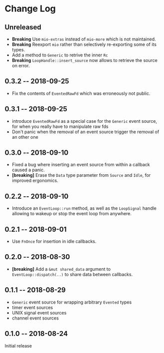 # Change Log

## Unreleased

- **Breaking** Use `mio-extras` instead of `mio-more` which is not maintained.
- **Breaking** Reexport `mio` rather than selectively re-exporting some of its types.
- Add a method to `Generic` to retrive the inner `Rc`
- **Breaking** `LoopHandle::insert_source` now allows to retrieve the source on error.

## 0.3.2 -- 2018-09-25

- Fix the contents of `EventedRawFd` which was erroneously not public.

## 0.3.1 -- 2018-09-25

- introduce `EventedRawFd` as a special case for the `Generic` event source, for when
  you really have to manipulate raw fds
- Don't panic when the removal of an event source trigger the removal of an other one

## 0.3.0 -- 2018-09-10

- Fixed a bug where inserting an event source from within a callback caused a panic.
- **[breaking]** Erase the `Data` type parameter from `Source` and `Idle`, for
  improved ergonomics.

## 0.2.2 -- 2018-09-10

- Introduce an `EventLoop::run` method, as well as the `LoopSignal` handle allowing to
  wakeup or stop the event loop from anywhere.

## 0.2.1 -- 2018-09-01

- Use `FnOnce` for insertion in idle callbacks.

## 0.2.0 -- 2018-08-30

- **[breaking]** Add a `&mut shared_data` argument to `EventLoop::dispatch(..)` to share data
  between callbacks.

## 0.1.1 -- 2018-08-29

- `Generic` event source for wrapping arbitrary `Evented` types
- timer event sources
- UNIX signal event sources
- channel event sources

## 0.1.0 -- 2018-08-24

Initial release
